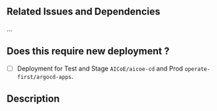 ## Related Issues and Dependencies

…

## Does this require new deployment ?

- [ ] Deployment for Test and Stage `AICoE/aicoe-cd` and Prod `operate-first/argocd-apps`.

## Description

<!--- Describe your changes in detail -->
